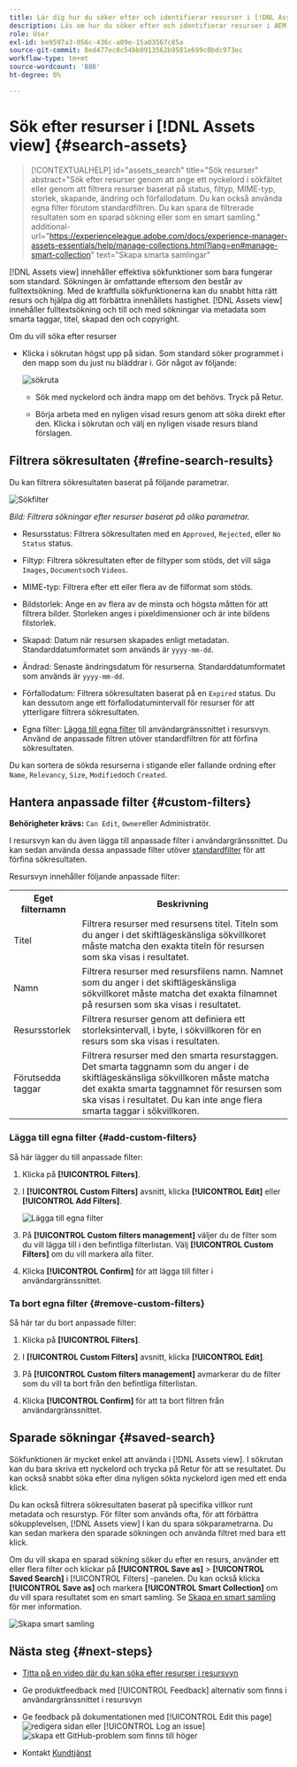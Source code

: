 ```yaml
---
title: Lär dig hur du söker efter och identifierar resurser i [!DNL Assets view]?
description: Läs om hur du söker efter och identifierar resurser i AEM Assets-vyn. Med de kraftfulla sökfunktionerna kan du snabbt hitta rätt resurs och hjälpa dig att förbättra innehållets hastighet.
role: User
exl-id: be9597a3-056c-436c-a09e-15a03567c85a
source-git-commit: 8ed477ec0c54bb0913562b9581e699c0bdc973ec
workflow-type: tm+mt
source-wordcount: '886'
ht-degree: 0%

---
```


# Sök efter resurser i [!DNL Assets view] {#search-assets}

>[!CONTEXTUALHELP]
>id="assets_search"
>title="Sök resurser"
>abstract="Sök efter resurser genom att ange ett nyckelord i sökfältet eller genom att filtrera resurser baserat på status, filtyp, MIME-typ, storlek, skapande, ändring och förfallodatum. Du kan också använda egna filter förutom standardfiltren. Du kan spara de filtrerade resultaten som en sparad sökning eller som en smart samling."
>additional-url="https://experienceleague.adobe.com/docs/experience-manager-assets-essentials/help/manage-collections.html?lang=en#manage-smart-collection" text="Skapa smarta samlingar"

[!DNL Assets view] innehåller effektiva sökfunktioner som bara fungerar som standard. Sökningen är omfattande eftersom den består av fulltextsökning. Med de kraftfulla sökfunktionerna kan du snabbt hitta rätt resurs och hjälpa dig att förbättra innehållets hastighet. [!DNL Assets view] innehåller fulltextsökning och till och med sökningar via metadata som smarta taggar, titel, skapad den och copyright.

Om du vill söka efter resurser

* Klicka i sökrutan högst upp på sidan. Som standard söker programmet i den mapp som du just nu bläddrar i. Gör något av följande:

  ![sökruta](assets/search-box.png)

   * Sök med nyckelord och ändra mapp om det behövs. Tryck på Retur.

   * Börja arbeta med en nyligen visad resurs genom att söka direkt efter den. Klicka i sökrutan och välj en nyligen visade resurs bland förslagen.

## Filtrera sökresultaten {#refine-search-results}

Du kan filtrera sökresultaten baserat på följande parametrar.

![Sökfilter](assets/filters1.png)

*Bild: Filtrera sökningar efter resurser baserat på olika parametrar.*

* Resursstatus: Filtrera sökresultaten med en `Approved`, `Rejected`, eller `No Status` status.

* Filtyp: Filtrera sökresultaten efter de filtyper som stöds, det vill säga `Images`, `Documents`och `Videos`.
* MIME-typ: Filtrera efter ett eller flera av de filformat som stöds. <!-- TBD:  [supported file formats](/help/assets/supported-file-formats-assets-view.md). -->
* Bildstorlek: Ange en av flera av de minsta och högsta måtten för att filtrera bilder. Storleken anges i pixeldimensioner och är inte bildens filstorlek.
* Skapad: Datum när resursen skapades enligt metadatan. Standarddatumformatet som används är `yyyy-mm-dd`.
* Ändrad: Senaste ändringsdatum för resurserna. Standarddatumformatet som används är `yyyy-mm-dd`.

* Förfallodatum: Filtrera sökresultaten baserat på en `Expired` status. Du kan dessutom ange ett förfallodatumintervall för resurser för att ytterligare filtrera sökresultaten.

* Egna filter: [Lägga till egna filter](#custom-filters) till användargränssnittet i resursvyn. Använd de anpassade filtren utöver standardfiltren för att förfina sökresultaten.

Du kan sortera de sökda resurserna i stigande eller fallande ordning efter `Name`, `Relevancy`, `Size`, `Modified`och `Created`.

## Hantera anpassade filter {#custom-filters}

**Behörigheter krävs:**  `Can Edit`, `Owner`eller Administratör.

I resursvyn kan du även lägga till anpassade filter i användargränssnittet. Du kan sedan använda dessa anpassade filter utöver [standardfilter](#refine-search-results) för att förfina sökresultaten.

Resursvyn innehåller följande anpassade filter:

<table>
    <tbody>
     <tr>
      <th><strong>Eget filternamn</strong></th>
      <th><strong>Beskrivning</strong></th>
     </tr>
     <tr>
      <td>Titel</td>
      <td>Filtrera resurser med resursens titel. Titeln som du anger i det skiftlägeskänsliga sökvillkoret måste matcha den exakta titeln för resursen som ska visas i resultatet.</td>
     </tr>
     <tr>
      <td>Namn</td>
      <td>Filtrera resurser med resursfilens namn. Namnet som du anger i det skiftlägeskänsliga sökvillkoret måste matcha det exakta filnamnet på resursen som ska visas i resultatet.</td>
     </tr>
     <tr>
      <td>Resursstorlek</td>
      <td>Filtrera resurser genom att definiera ett storleksintervall, i byte, i sökvillkoren för en resurs som ska visas i resultaten.</td>
     </tr>
     <tr>
      <td>Förutsedda taggar</td>
      <td>Filtrera resurser med den smarta resurstaggen. Det smarta taggnamn som du anger i de skiftlägeskänsliga sökvillkoren måste matcha det exakta smarta taggnamnet för resursen som ska visas i resultatet. Du kan inte ange flera smarta taggar i sökvillkoren.</td>
     </tr>    
    </tbody>
   </table>

<!--
   You can use a wildcard operator (*) to enable Assets view to display assets in the results that partially match the search criteria. For example, if you define <b>ma*</b> as the search criteria, Assets view displays assets with title, such as, market, marketing, man, manchester, and so on in the results.

   You can use a wildcard operator (*) to enable Assets view to display assets in the results that partially match the search criteria.

   You can use a wildcard operator (*) to enable Assets view to display assets in the results that partially match the search criteria. You can specify multiple smart tags separated by a comma in the search criteria.

   -->

### Lägga till egna filter {#add-custom-filters}

Så här lägger du till anpassade filter:

1. Klicka på **[!UICONTROL Filters]**.

1. I **[!UICONTROL Custom Filters]** avsnitt, klicka **[!UICONTROL Edit]** eller **[!UICONTROL Add Filters]**.

   ![Lägga till egna filter](assets/add-custom-filters.png)

1. På **[!UICONTROL Custom filters management]** väljer du de filter som du vill lägga till i den befintliga filterlistan. Välj **[!UICONTROL Custom Filters]** om du vill markera alla filter.

1. Klicka **[!UICONTROL Confirm]** för att lägga till filter i användargränssnittet.

### Ta bort egna filter {#remove-custom-filters}

Så här tar du bort anpassade filter:

1. Klicka på **[!UICONTROL Filters]**.

1. I **[!UICONTROL Custom Filters]** avsnitt, klicka **[!UICONTROL Edit]**.

1. På **[!UICONTROL Custom filters management]** avmarkerar du de filter som du vill ta bort från den befintliga filterlistan.

1. Klicka **[!UICONTROL Confirm]** för att ta bort filtren från användargränssnittet.


## Sparade sökningar {#saved-search}

Sökfunktionen är mycket enkel att använda i [!DNL Assets view]. I sökrutan kan du bara skriva ett nyckelord och trycka på Retur för att se resultatet. Du kan också snabbt söka efter dina nyligen sökta nyckelord igen med ett enda klick.

Du kan också filtrera sökresultaten baserat på specifika villkor runt metadata och resurstyp. För filter som används ofta, för att förbättra sökupplevelsen, [!DNL Assets view] I kan du spara sökparametrarna. Du kan sedan markera den sparade sökningen och använda filtret med bara ett klick.

Om du vill skapa en sparad sökning söker du efter en resurs, använder ett eller flera filter och klickar på **[!UICONTROL Save as]** > **[!UICONTROL Saved Search]** i [!UICONTROL Filters] -panelen. Du kan också klicka **[!UICONTROL Save as]** och markera **[!UICONTROL Smart Collection]** om du vill spara resultatet som en smart samling. Se [Skapa en smart samling](manage-collections-assets-view.md#create-a-smart-collection) för mer information.

![Skapa smart samling](assets/create-smart-collection.png)

<!-- TBD: Search behavior. Full-text search. Ranking and rank boosts. Hidden assets.
Report poor UX that users can only save a filtered search and not a simple search.
.
Are other supported files fully indexed and support full-text search? Eg. audio/videos files can at best have metadata indexed.
Anything about ranking of assets displayed in search results?

What about temporarily hiding an asset (suspending search on it) from the search results? If an asset is undergoing review collaboration, should it be used by others? Should it be hidden in search?

When userA is searching and userB add an asset that matches search results, will the asset display in search as soon as userA refreshes the page? Assuming indexing is near real-time. May not be so for bulk uploads.
-->

## Nästa steg {#next-steps}

* [Titta på en video där du kan söka efter resurser i resursvyn](https://experienceleague.adobe.com/docs/experience-manager-learn/assets-essentials/basics/using.html)

* Ge produktfeedback med [!UICONTROL Feedback] alternativ som finns i användargränssnittet i resursvyn

* Ge feedback på dokumentationen med [!UICONTROL Edit this page] ![redigera sidan](assets/do-not-localize/edit-page.png) eller [!UICONTROL Log an issue] ![skapa ett GitHub-problem](assets/do-not-localize/github-issue.png) som finns till höger

* Kontakt [Kundtjänst](https://experienceleague.adobe.com/?support-solution=General#support)
